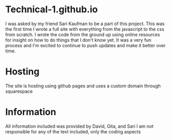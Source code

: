 # Technical-1.github.io

I was asked by my friend Sari Kaufman to be a part of this project. 
This was the first time I wrote a full site with everything from the javascript to the css from scratch.
I wrote the code from the ground up using online resources for insight on how to do things that I don't know yet.
It was a very fun process and I'm excited to continue to push updates and make it better over time.

# Hosting
The site is hosting using github pages and uses a custom domain through squarespace

# Information
All information included was provided by David, Gita, and Sari
I am not responsible for any of the text included, only the coding aspects
